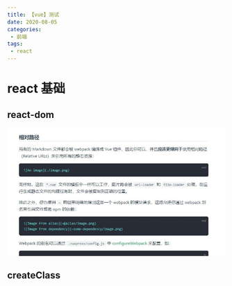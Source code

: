 ```yaml
---
title: 【vue】测试
date: 2020-08-05
categories:
 - 前端
tags:
 - react
---
```


# react 基础


## react-dom
![Image from dependency](./test.jpg)
## createClass

